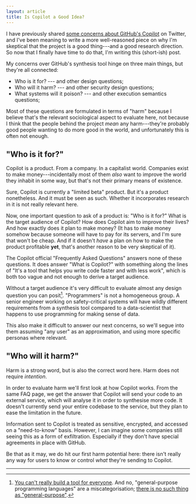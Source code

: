 ```yaml
---
layout: article
title: Is Copilot a Good Idea?
---
```


I have previously shared [some concerns about GitHub's Copilot](https://twitter.com/robotlolita/status/1410907996469792769) on Twitter, and I've been meaning to write a more well-reasoned piece on why I'm skeptical that the project is a good thing---and a good research direction. So now that I finally have time to do that, I'm writing this (short-ish) post.

My concerns over GitHub's synthesis tool hinge on three main things, but they're all connected:

  - Who is it for? --- and other design questions;
  - Who will it harm? --- and other security design questions;
  - What systems will it poison? --- and other execution semantics questions;

Most of these questions are formulated in terms of "harm" because I believe that's the relevant sociological aspect to evaluate here, not because I think that the people behind the project *mean* any harm---they're probably good people wanting to do more good in the world, and unfortunately this is often not enough.

<!--more-->

## "Who is it for?"

Copilot is a product. From a company. In a capitalist world. Companies exist to make money---incidentally most of them *also* want to improve the world they inhabit in some way, but that's not their primary means of existence.

Sure, Copilot is currently a "limited beta" product. But it's a product nonetheless. And it must be seen as such. Whether it incorporates research in it is not really relevant here.

Now, one important question to ask of a product is: "Who is it for?" What is the target audience of Copilot? How does Copilot aim to improve their lives? And how exactly does it plan to make money? (It has to make money somehow because someone will have to pay for its servers, and I'm sure that won't be cheap. And if it doesn't *have* a plan on how to make the product profitable **yet**, that's another reason to be very skeptical of it).

The Copilot official "Frequently Asked Questions" answers none of these questions. It does answer "What is Copilot?" with something along the lines of "It's a tool that helps you write code faster and with less work", which is both too vague and not enough to derive a target audience.

Without a target audience it's very difficult to evaluate almost any design question you can posit[^1]. "Programmers" is not a homogeneous group. A senior engineer working on safety-critical systems will have wildly different requirements from a synthesis tool compared to a data-scientist that happens to use programming for making sense of data.

This also make it difficult to answer our next concerns, so we'll segue into them assuming "any user" as an approximation, and using more specific personas where relevant.

## "Who will it harm?"

Harm is a strong word, but is also the correct word here. Harm does not require *intention*.

In order to evaluate harm we'll first look at how Copilot works. From the same FAQ page, we get the answer that Copilot will send your code to an external service, which will analyse it in order to synthesise more code. It doesn't currently send your entire codebase to the service, but they plan to ease the limitation in the future.

Information sent to Copilot is treated as sensitive, encrypted, and accessed on a "need-to-know" basis. However, I can imagine some companies still seeing this as a form of exfiltration. Especially if they don't have special agreements in place with GitHub.

Be that as it may, we do hit our first harm potential here: there isn't really any way for users to know or control *what* they're sending to Copilot. 





- - -

[^1]: [You can't really build a tool for everyone][titus]. And no, "general-purpose programming languages" are a miscategorisation; [there is no such thing as "general-purpose"][abstract-enemy].


[titus]: https://www.youtube.com/watch?v=4or-eQ8fPl8

[abstract-enemy]: https://www.cl.cam.ac.uk/~afb21/publications/BlackwellChurchGreen-PPIG08-The_Abstract_is_an_Enemy-distribute.pdf


